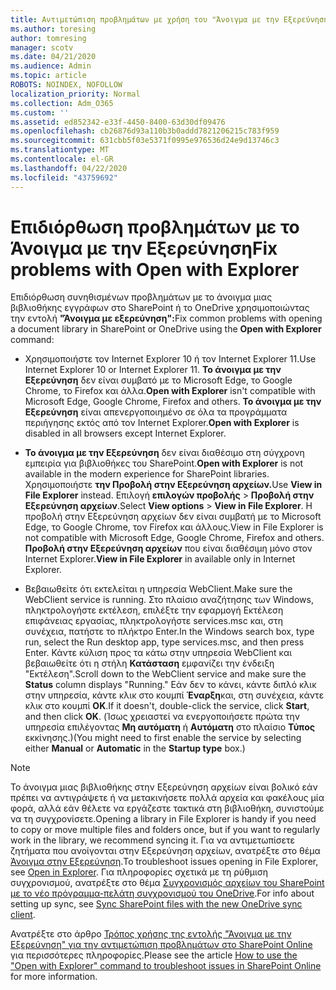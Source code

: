 ```yaml
---
title: Αντιμετώπιση προβλημάτων με χρήση του "Άνοιγμα με την Εξερεύνηση"
ms.author: toresing
author: tomresing
manager: scotv
ms.date: 04/21/2020
ms.audience: Admin
ms.topic: article
ROBOTS: NOINDEX, NOFOLLOW
localization_priority: Normal
ms.collection: Adm_O365
ms.custom: ''
ms.assetid: ed852342-e33f-4450-8400-63d30df09476
ms.openlocfilehash: cb26876d93a110b3b0addd7821206215c783f959
ms.sourcegitcommit: 631cbb5f03e5371f0995e976536d24e9d13746c3
ms.translationtype: MT
ms.contentlocale: el-GR
ms.lasthandoff: 04/22/2020
ms.locfileid: "43759692"
---
```

# <a name="fix-problems-with-open-with-explorer"></a><span data-ttu-id="a77d9-102">Επιδιόρθωση προβλημάτων με το Άνοιγμα με την Εξερεύνηση</span><span class="sxs-lookup"><span data-stu-id="a77d9-102">Fix problems with Open with Explorer</span></span>

<span data-ttu-id="a77d9-103">Επιδιόρθωση συνηθισμένων προβλημάτων με το άνοιγμα μιας βιβλιοθήκης εγγράφων στο SharePoint ή το OneDrive χρησιμοποιώντας την εντολή **"Άνοιγμα με εξερεύνηση":**</span><span class="sxs-lookup"><span data-stu-id="a77d9-103">Fix common problems with opening a document library in SharePoint or OneDrive using the **Open with Explorer** command:</span></span> 
  
- <span data-ttu-id="a77d9-104">Χρησιμοποιήστε τον Internet Explorer 10 ή τον Internet Explorer 11.</span><span class="sxs-lookup"><span data-stu-id="a77d9-104">Use Internet Explorer 10 or Internet Explorer 11.</span></span> <span data-ttu-id="a77d9-105">**Το άνοιγμα με την Εξερεύνηση** δεν είναι συμβατό με το Microsoft Edge, το Google Chrome, το Firefox και άλλα.</span><span class="sxs-lookup"><span data-stu-id="a77d9-105">**Open with Explorer** isn't compatible with Microsoft Edge, Google Chrome, Firefox and others.</span></span> <span data-ttu-id="a77d9-106">**Το άνοιγμα με την Εξερεύνηση** είναι απενεργοποιημένο σε όλα τα προγράμματα περιήγησης εκτός από τον Internet Explorer.</span><span class="sxs-lookup"><span data-stu-id="a77d9-106">**Open with Explorer** is disabled in all browsers except Internet Explorer.</span></span> 
    
- <span data-ttu-id="a77d9-107">**Το άνοιγμα με την Εξερεύνηση** δεν είναι διαθέσιμο στη σύγχρονη εμπειρία για βιβλιοθήκες του SharePoint.</span><span class="sxs-lookup"><span data-stu-id="a77d9-107">**Open with Explorer** is not available in the modern experience for SharePoint libraries.</span></span> <span data-ttu-id="a77d9-108">Χρησιμοποιήστε **την Προβολή στην Εξερεύνηση αρχείων.**</span><span class="sxs-lookup"><span data-stu-id="a77d9-108">Use **View in File Explorer** instead.</span></span> <span data-ttu-id="a77d9-109">Επιλογή **επιλογών προβολής** \> **Προβολή στην Εξερεύνηση αρχείων**.</span><span class="sxs-lookup"><span data-stu-id="a77d9-109">Select **View options** \> **View in File Explorer**.</span></span> <span data-ttu-id="a77d9-110">Η προβολή στην Εξερεύνηση αρχείων δεν είναι συμβατή με το Microsoft Edge, το Google Chrome, τον Firefox και άλλους.</span><span class="sxs-lookup"><span data-stu-id="a77d9-110">View in File Explorer is not compatible with Microsoft Edge, Google Chrome, Firefox and others.</span></span> <span data-ttu-id="a77d9-111">**Προβολή στην Εξερεύνηση αρχείων** που είναι διαθέσιμη μόνο στον Internet Explorer.</span><span class="sxs-lookup"><span data-stu-id="a77d9-111">**View in File Explorer** in available only in Internet Explorer.</span></span> 
    
- <span data-ttu-id="a77d9-112">Βεβαιωθείτε ότι εκτελείται η υπηρεσία WebClient.</span><span class="sxs-lookup"><span data-stu-id="a77d9-112">Make sure the WebClient service is running.</span></span> <span data-ttu-id="a77d9-113">Στο πλαίσιο αναζήτησης των Windows, πληκτρολογήστε εκτέλεση, επιλέξτε την εφαρμογή Εκτέλεση επιφάνειας εργασίας, πληκτρολογήστε services.msc και, στη συνέχεια, πατήστε το πλήκτρο Enter.</span><span class="sxs-lookup"><span data-stu-id="a77d9-113">In the Windows search box, type run, select the Run desktop app, type services.msc, and then press Enter.</span></span> <span data-ttu-id="a77d9-114">Κάντε κύλιση προς τα κάτω στην υπηρεσία WebClient και βεβαιωθείτε ότι η στήλη **Κατάσταση** εμφανίζει την ένδειξη "Εκτέλεση".</span><span class="sxs-lookup"><span data-stu-id="a77d9-114">Scroll down to the WebClient service and make sure the **Status** column displays "Running."</span></span> <span data-ttu-id="a77d9-115">Εάν δεν το κάνει, κάντε διπλό κλικ στην υπηρεσία, κάντε κλικ στο κουμπί **Έναρξη**και, στη συνέχεια, κάντε κλικ στο κουμπί **OK**.</span><span class="sxs-lookup"><span data-stu-id="a77d9-115">If it doesn't, double-click the service, click **Start**, and then click **OK**.</span></span> <span data-ttu-id="a77d9-116">(Ίσως χρειαστεί να ενεργοποιήσετε πρώτα την υπηρεσία επιλέγοντας **Μη αυτόματη** ή **Αυτόματη** στο πλαίσιο **Τύπος** εκκίνησης.)</span><span class="sxs-lookup"><span data-stu-id="a77d9-116">(You might need to first enable the service by selecting either **Manual** or **Automatic** in the **Startup type** box.)</span></span> 
    
> [!NOTE]
> <span data-ttu-id="a77d9-117">Το άνοιγμα μιας βιβλιοθήκης στην Εξερεύνηση αρχείων είναι βολικό εάν πρέπει να αντιγράψετε ή να μετακινήσετε πολλά αρχεία και φακέλους μία φορά, αλλά εάν θέλετε να εργάζεστε τακτικά στη βιβλιοθήκη, συνιστούμε να τη συγχρονίσετε.</span><span class="sxs-lookup"><span data-stu-id="a77d9-117">Opening a library in File Explorer is handy if you need to copy or move multiple files and folders once, but if you want to regularly work in the library, we recommend syncing it.</span></span> <span data-ttu-id="a77d9-118">Για να αντιμετωπίσετε ζητήματα που ανοίγονται στην Εξερεύνηση αρχείων, ανατρέξτε στο θέμα [Άνοιγμα στην Εξερεύνηση](https://go.microsoft.com/fwlink/?linkid=871665).</span><span class="sxs-lookup"><span data-stu-id="a77d9-118">To troubleshoot issues opening in File Explorer, see [Open in Explorer](https://go.microsoft.com/fwlink/?linkid=871665).</span></span> <span data-ttu-id="a77d9-119">Για πληροφορίες σχετικά με τη ρύθμιση συγχρονισμού, ανατρέξτε στο θέμα [Συγχρονισμός αρχείων του SharePoint με το νέο πρόγραμμα-πελάτη συγχρονισμού του OneDrive](https://go.microsoft.com/fwlink/?linkid=871666).</span><span class="sxs-lookup"><span data-stu-id="a77d9-119">For info about setting up sync, see [Sync SharePoint files with the new OneDrive sync client](https://go.microsoft.com/fwlink/?linkid=871666).</span></span>
  
<span data-ttu-id="a77d9-120">Ανατρέξτε στο άρθρο [Τρόπος χρήσης της εντολής "Άνοιγμα με την Εξερεύνηση" για την αντιμετώπιση προβλημάτων στο SharePoint Online](https://docs.microsoft.com/sharepoint/support/lists-and-libraries/troubleshoot-issues-using-open-with-explorer) για περισσότερες πληροφορίες.</span><span class="sxs-lookup"><span data-stu-id="a77d9-120">Please see the article [How to use the "Open with Explorer" command to troubleshoot issues in SharePoint Online](https://docs.microsoft.com/sharepoint/support/lists-and-libraries/troubleshoot-issues-using-open-with-explorer) for more information.</span></span> 
  

